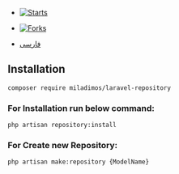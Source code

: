 - [![Starts](https://img.shields.io/github/stars/miladimos/laravel-repository?style=flat&logo=github)](https://github.com/miladimos/laravel-repository/forks)
- [![Forks](https://img.shields.io/github/forks/miladimos/laravel-repository?style=flat&logo=github)](https://github.com/miladimos/laravel-repository/stargazers)

- [فارسی](README.md)

## Installation

``composer require miladimos/laravel-repository``


### For Installation run below command: 

``php artisan repository:install``


### For Create new Repository: 

``php artisan make:repository {ModelName}``
